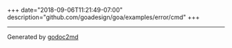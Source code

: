 +++
date="2018-09-06T11:21:49-07:00"
description="github.com/goadesign/goa/examples/error/cmd"
+++

- - -
Generated by [godoc2md](https://godoc.org/github.com/davecheney/godoc2md)
